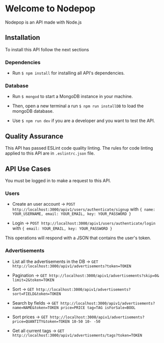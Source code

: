 # Welcome to Nodepop

Nodepop is an API made with Node.js

## Installation

To install this API follow the next sections

### Dependencies

- Run `$ npm install` for installing all API's dependencies.

### Database

- Run `$ mongod` to start a MongoDB instance in your machine.

- Then, open a new terminal a run `$ npm run installDB` to load the mongoDB database.

- Use `$ npm run dev` if you are a developer and you want to test the API.

## Quality Assurance

This API has passed ESLint code quality linting.
The rules for code linting applied to this API are in `.eslintrc.json` file.

## API Use Cases

You must be logged in to make a request to this API.

### Users

- Create an user account -> `POST http://localhost:3000/apiv1/users/authenticate/signup` with `{ name: YOUR_USERNAME, email: YOUR_EMAIL, key: YOUR_PASSWORD }`

- Login -> `POST http://localhost:3000/apiv1/users/authenticate/login` with `{ email: YOUR_EMAIL, key: YOUR_PASSWORD }`

This operations will respond with a JSON that contains the user's token.

### Advertisements

- List all the advertisements in the DB -> `GET http://localhost:3000/apiv1/advertisements?token=TOKEN` 

- Pagination -> `GET http://localhost:3000/apiv1/advertisements?skip=0&​limit​=2&token=TOKEN` 

- Sort -> `GET http://localhost:3000/apiv1/advertisements?sort=FIELD&token=TOKEN` 

- Search by fields -> `GET http://localhost:3000/apiv1/advertisements?name=NAME&token=TOKEN price=PRICE tag=TAG isForSale=BOOL`

- Sort prices -> `GET http://localhost:3000/apiv1/advertisements?price=QUANTITY&token=TOKEN 10-50 10- -50`

- Get all current tags -> `GET http://localhost:3000/apiv1/advertisements/tags?token=TOKEN`


